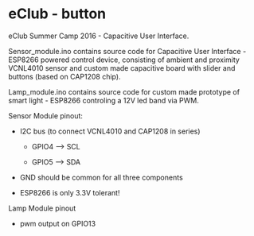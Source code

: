 # eClub - button
eClub Summer Camp 2016 - Capacitive User Interface. 

Sensor_module.ino contains source code for Capacitive User Interface - ESP8266 powered control device, consisting of ambient and proximity VCNL4010 sensor and custom made capacitive board with slider and buttons (based on CAP1208 chip).

Lamp_module.ino contains source code for custom made prototype of smart light - ESP8266 controling a 12V led band via PWM.

Sensor Module pinout:

- I2C bus (to connect VCNL4010 and CAP1208 in series)

  - GPIO4 --> SCL
  
  - GPIO5 --> SDA
  
- GND should be common for all three components
  
- ESP8266 is only 3.3V tolerant!
  
Lamp Module pinout

- pwm output on GPIO13
